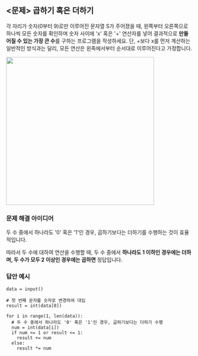 ## <문제> 곱하기 혹은 더하기
각 자리가 숫자(0부터 9)로만 이루어진 문자열 S가 주어졌을 때, 왼쪽부터 오른쪽으로 하나씩
모든 숫자를 확인하며 숫자 사이에 'x' 혹은 '+' 연산자를 넣어 결과적으로 **만들어질 수 있는
가장 큰 수**를 구하는 프로그램을 작성하세요. 단, +보다 x를 먼저 계산하는 일반적인 방식과는 달리, 
모든 연산은 왼족에서부터 순서대로 이루어진다고 가정합니다.

<img src=https://user-images.githubusercontent.com/62216628/161256349-ef0f0386-a7d7-4c87-9b62-88d8a5e73d4a.png width=400px></img>

### 문제 해결 아이디어
두 수 중에서 하나라도 '0' 혹은 '1'인 경우, 곱하기보다는 더하기를 수행하는 것이 효율적입니다.

따라서 두 수에 대하여 연산을 수행할 때, 두 수 중에서 **하나라도 1 이하인 경우에는 더하며, 두 수가 모두 2 이상인 경우에는 곱하면** 정답입니다.

### 답안 예시
```
data = input()

# 첫 번째 문자를 숫자로 변경하여 대입
result = int(data[0])

for i in range(1, len(data)):
  # 두 수 중에서 하나라도 '0' 혹은 '1'인 경우, 곱하기보다는 더하기 수행
  num = int(data[i])
  if num <= 1 or result <= 1:
    result += num
  else:
    result *= num
```
